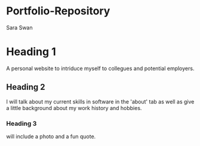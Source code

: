 # Portfolio-Repository

Sara Swan

# Heading 1

A personal website to intriduce myself to collegues and potential employers.

## Heading 2

I will talk about my current skills in software in the 'about' tab as well as give a little background about my work history and hobbies.

### Heading 3

will include a photo and a fun quote.
